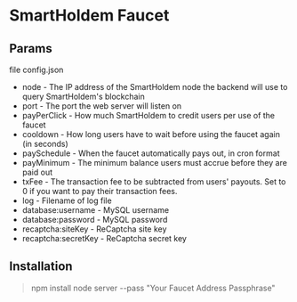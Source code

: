 # SmartHoldem Faucet

## Params

file config.json

- node - The IP address of the SmartHoldem node the backend will use to query SmartHoldem's blockchain
- port - The port the web server will listen on
- payPerClick - How much SmartHoldem to credit users per use of the faucet
- cooldown - How long users have to wait before using the faucet again (in seconds)
- paySchedule - When the faucet automatically pays out, in cron format
- payMinimum - The minimum balance users must accrue before they are paid out
- txFee - The transaction fee to be subtracted from users' payouts. Set to 0 if you want to pay their transaction fees.
- log - Filename of log file
- database:username - MySQL username
- database:password - MySQL password
- recaptcha:siteKey - ReCaptcha site key
- recaptcha:secretKey - ReCaptcha secret key

## Installation

> npm install
> node server --pass "Your Faucet Address Passphrase"